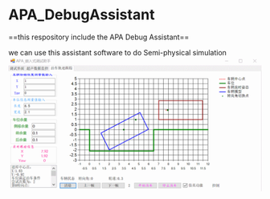 # APA_DebugAssistant
==this respository include the APA Debug Assistant==

we can use this assistant software to do Semi-physical simulation
![基于调试助手的半实物仿真图](./Doc/GIF.gif)